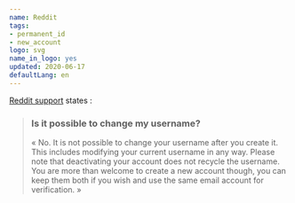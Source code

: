 ```yaml
---
name: Reddit
tags:
- permanent_id
- new_account
logo: svg
name_in_logo: yes
updated: 2020-06-17
defaultLang: en
---
```

[Reddit support](https://www.reddithelp.com/en/categories/using-reddit/your-reddit-account/it-possible-change-my-username)
states :

> ### Is it possible to change my username?
> « No. It is not possible to change your username after you create it. This
> includes modifying your current username in any way. Please note that
> deactivating your account does not recycle the username. You are more than
> welcome to create a new account though, you can keep them both if you wish
> and use the same email account for verification. »

